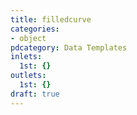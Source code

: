 ```yaml
---
title: filledcurve
categories:
- object
pdcategory: Data Templates
inlets:
  1st: {}
outlets:
  1st: {}
draft: true
---
```


